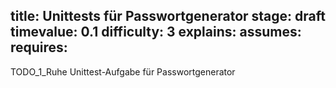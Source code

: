 title: Unittests für Passwortgenerator
stage: draft
timevalue: 0.1
difficulty: 3
explains:
assumes:
requires:
---
TODO_1_Ruhe Unittest-Aufgabe für Passwortgenerator
